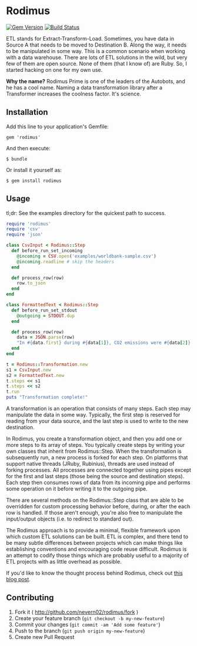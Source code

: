 # Rodimus
[![Gem Version](https://badge.fury.io/rb/rodimus.svg)](http://badge.fury.io/rb/rodimus) [![Build Status](https://travis-ci.org/nevern02/rodimus.svg?branch=master)](https://travis-ci.org/nevern02/rodimus)

ETL stands for Extract-Transform-Load. Sometimes, you have data in Source A
that needs to be moved to Destination B.  Along the way, it needs to be
manipulated in some way.  This is a common scenario when working with a data
warehouse.  There are lots of ETL solutions in the wild, but very few of them
are open source.  None of them (that I know of) are Ruby.  So, I started
hacking on one for my own use.

__Why the name?__ Rodimus Prime is one of the leaders of the Autobots, and he
has a cool name.  Naming a data transformation library after a Transformer
increases the coolness factor.  It's science.

## Installation

Add this line to your application's Gemfile:

    gem 'rodimus'

And then execute:

    $ bundle

Or install it yourself as:

    $ gem install rodimus

## Usage

tl;dr: See the examples directory for the quickest path to success.

```ruby
require 'rodimus'
require 'csv'
require 'json'

class CsvInput < Rodimus::Step
  def before_run_set_incoming
    @incoming = CSV.open('examples/worldbank-sample.csv')
    @incoming.readline # skip the headers
  end

  def process_row(row)
    row.to_json
  end
end

class FormattedText < Rodimus::Step
  def before_run_set_stdout
    @outgoing = STDOUT.dup
  end

  def process_row(row)
    data = JSON.parse(row)
    "In #{data.first} during #{data[1]}, CO2 emissions were #{data[2]} metric tons per capita." 
  end
end

t = Rodimus::Transformation.new
s1 = CsvInput.new
s2 = FormattedText.new
t.steps << s1
t.steps << s2
t.run
puts "Transformation complete!"
```

A transformation is an operation that consists of many steps.  Each step may
manipulate the data in some way.  Typically, the first step is reserved for
reading from your data source, and the last step is used to write to the new
destination.  

In Rodimus, you create a transformation object, and then you add
one or more steps to its array of steps.  You typically create steps by writing 
your own classes that inherit from Rodimus::Step.  When the transformation is
subsequently run, a new process is forked for each step.  On platforms that support 
native threads (JRuby, Rubinius), threads are used instead of forking processes. 
All processes are connected together using pipes except for the first and last 
steps (those being the source and destination steps).  Each step then consumes
rows of data from its incoming pipe and performs some operation on it before
writing it to the outgoing pipe.  

There are several methods on the Rodimus::Step class that are able to be
overridden for custom processing behavior before, during, or after the each
row is handled.  If those aren't enough, you're also free to manipulate the
input/output objects (i.e. to redirect to standard out).

The Rodimus approach is to provide a minimal, flexible framework upon which
custom ETL solutions can be built.  ETL is complex, and there tend to be many
subtle differences between projects which can make things like establishing
conventions and encouraging code reuse difficult.  Rodimus is an attempt to
codify those things which are probably useful to a majority of ETL projects
with as little overhead as possible.

If you'd like to know the thought process behind Rodimus, check out [this 
blog post](http://www.blrice.net/blog/2014/06/03/etl-with-ruby-and-rodimus/).

## Contributing

1. Fork it ( http://github.com/nevern02/rodimus/fork )
2. Create your feature branch (`git checkout -b my-new-feature`)
3. Commit your changes (`git commit -am 'Add some feature'`)
4. Push to the branch (`git push origin my-new-feature`)
5. Create new Pull Request
